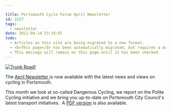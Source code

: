 ```yaml
---

title: Portsmouth Cycle Forum April Newsletter
id: 2237
tags:
  - newsletter
date: 2011-04-14 23:19:07
todo:
  - Articles on this site are being migrated to a new format.
  - <b>This page</b> has been automatically migrated, but requires a manual check-&amp;-tune to ensure the format and links all work as expected.
  - This message will remain on this page until it has been checked.
---
```


[![Trunk Road!](http://www.pompeybug.co.uk/wp-content/uploads/2011/04/trunk-road-e1302737286209-150x150.jpg "Trunk Road!")](/assets/trunk-road-e1302737286209.jpg)

The [April Newsletter ](http://www.pompeybug.co.uk/wp-content/uploads/2011/04/PCF-Newsletter-April-2011.htm "Portsmouth Cycle Forum April Newsletter")is now available with the latest news and views on cycling in Portsmouth.

This month we look at so-called Dangerous Cycling, we report on the Polite Cycling initiative and we bring you up-to-date on Portsmouth City Council's latest transport initiatives.  A [PDF version](http://www.pompeybug.co.uk/wp-content/uploads/2011/04/PCF-Newsletter-April-2011.pdf) is also available.